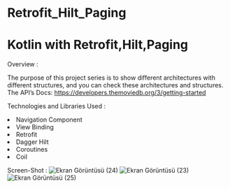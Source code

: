 # Retrofit_Hilt_Paging


<h1>Kotlin with Retrofit,Hilt,Paging</h1>

Overview :

The purpose of this project series is to show different architectures with different structures, and you can check these architectures and structures.
The API’s Docs: https://developers.themoviedb.org/3/getting-started

Technologies and Libraries Used :

<li>Navigation Component</li>
<li>View Binding</li>
<li>Retrofit</li>
<li>Dagger Hilt</li>
<li>Coroutines</li>
<li>Coil</li>

Screen-Shot :
![Ekran Görüntüsü (24)](https://user-images.githubusercontent.com/71428865/236456946-f3118f5f-2224-4eff-b975-ddfa991f4a89.png)
![Ekran Görüntüsü (23)](https://user-images.githubusercontent.com/71428865/236456967-404a9488-c99e-4d26-8f80-3acd5b562e7b.png)
![Ekran Görüntüsü (25)](https://user-images.githubusercontent.com/71428865/236456974-e26a30b8-1a95-40e7-870c-7803df07c23b.png)

